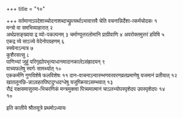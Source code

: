 +++
title = "१०"

+++
वर्तमानाऽपदेशाच्चोदनाशब्दाच्छ्रुत्यर्थाऽभावात्तवै चेति
वचनान्निर्देशा-त्कर्मचोदकः १   
मन्त्रो
वा समभिव्याहारात् २   
अर्थप्रसङ्ख्यया द्र व्यो-पकल्पनम् ३
चर्माण्युत्तरलोमानि प्राग्रीवाणि ४
अवरोक्तमुत्तरं हविषि ५   
एकद्र व्ये साऽज्ये
वेदेनोपग्रहणम् ६   
स्फ्येनाऽन्यत्र ७   
कुशैरसत्सु ८   
पाणिभ्यां
जुहूं परिगृह्योपभृत्याधानमादानकालेऽसंह्रादयन् ९   
वाच्यफलेषु स्वर्गः
सामर्थ्यात् १०   
एककर्मणि गुणविशेषे फलविशेषः ११
दान-वाचनाऽन्वारम्भणवरवरणव्रतप्रमाणेषु
यजमानं प्रतीयात् १२   
खातलूनछि-न्नाऽवहतपिष्टदुग्धदग्धेषु
यजुष्क्रियाऽसम्भवात् १३   
रौद्रं
राक्षसमासुरमा-भिचरणिकं मन्त्रमुक्त्वा पित्र्यमात्मानं
चाऽलभ्योपस्पृशेदप उपस्पृशेदपः १४   
१०

इति कातीये श्रौतसूत्रे प्रथमोऽध्यायः

 